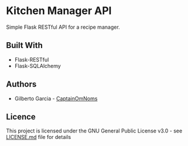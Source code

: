 # Kitchen Manager API
Simple Flask RESTful API for a recipe manager.

## Built With
* Flask-RESTful
* Flask-SQLAlchemy

## Authors
* Gilberto Garcia - [CaptainOmNoms](https://hithub.com/CaptainOmNoms)

## Licence
This project is licensed under the GNU General Public License v3.0 - see [LICENSE.md](LICENSE.md) file for details

